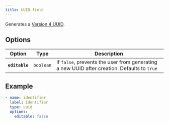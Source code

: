 ```yaml
---
title: UUID field
---
```


Generates a [Version 4 UUID](https://en.wikipedia.org/wiki/Universally_unique_identifier#Version_4_(random)).

## Options

| Option | Type | Description |
| - | - | - |
| **`editable`** | `boolean` | If `false`, prevents the user from generating a new UUID after creation. Defaults to `true` |

## Example

```yaml
- name: identifier
  label: Identifier
  type: uuid
  options:
    editable: false
```
